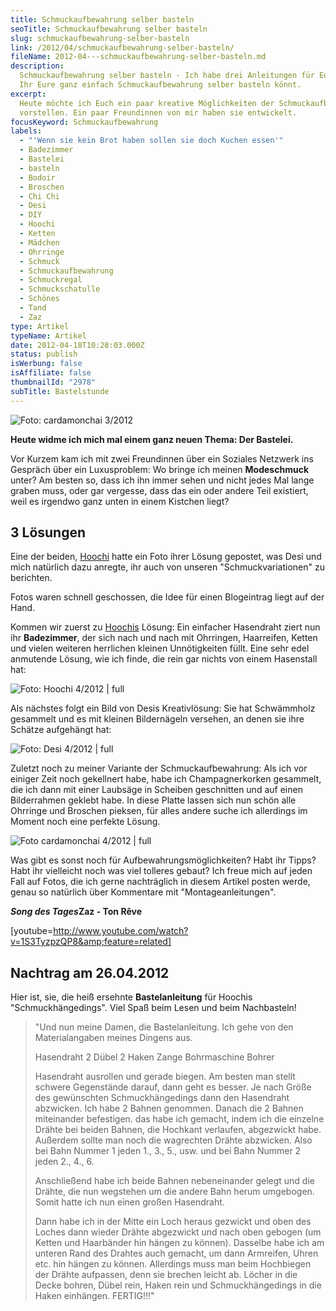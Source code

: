 ```yaml
---
title: Schmuckaufbewahrung selber basteln
seoTitle: Schmuckaufbewahrung selber basteln
slug: schmuckaufbewahrung-selber-basteln
link: /2012/04/schmuckaufbewahrung-selber-basteln/
fileName: 2012-04---schmuckaufbewahrung-selber-basteln.md
description:
  Schmuckaufbewahrung selber basteln - Ich habe drei Anleitungen für Euch, wie
  Ihr Eure ganz einfach Schmuckaufbewahrung selber basteln könnt.
excerpt:
  Heute möchte ich Euch ein paar kreative Möglichkeiten der Schmuckaufbewahrung
  vorstellen. Ein paar Freundinnen von mir haben sie entwickelt.
focusKeyword: Schmuckaufbewahrung
labels:
  - "'Wenn sie kein Brot haben sollen sie doch Kuchen essen'"
  - Badezimmer
  - Bastelei
  - basteln
  - Bodoir
  - Broschen
  - Chi Chi
  - Desi
  - DIY
  - Hoochi
  - Ketten
  - Mädchen
  - Ohrringe
  - Schmuck
  - Schmuckaufbewahrung
  - Schmuckregal
  - Schmuckschatulle
  - Schönes
  - Tand
  - Zaz
type: Artikel
typeName: Artikel
date: 2012-04-18T10:28:03.000Z
status: publish
isWerbung: false
isAffiliate: false
thumbnailId: "2978"
subTitle: Bastelstunde
---
```


![Foto: cardamonchai 3/2012](https://cardamonchai.files.wordpress.com/2012/04/img_8927.jpeg "Schmuckaufbewahrung selber basteln")

<strong>Heute widme ich mich mal einem ganz neuen Thema: Der Bastelei.</strong>

Vor Kurzem kam ich mit zwei Freundinnen über ein Soziales Netzwerk ins Gespräch
über ein Luxusproblem: Wo bringe ich meinen <strong>Modeschmuck</strong> unter?
Am besten so, dass ich ihn immer sehen und nicht jedes Mal lange graben muss,
oder gar vergesse, dass das ein oder andere Teil existiert, weil es irgendwo
ganz unten in einem Kistchen liegt?

## 3 Lösungen

Eine der beiden, <a href="https://hoochi1107.wordpress.com/">Hoochi</a> hatte
ein Foto ihrer Lösung gepostet, was Desi und mich natürlich dazu anregte, ihr
auch von unseren "Schmuckvariationen" zu berichten.

Fotos waren schnell geschossen, die Idee für einen Blogeintrag liegt auf der
Hand.

Kommen wir zuerst zu <a href="https://hoochi1107.wordpress.com/">Hoochis</a>
Lösung: Ein einfacher Hasendraht ziert nun ihr <strong>Badezimmer</strong>, der
sich nach und nach mit Ohrringen, Haarreifen, Ketten und vielen weiteren
herrlichen kleinen Unnötigkeiten füllt. Eine sehr edel anmutende Lösung, wie ich
finde, die rein gar nichts von einem Hasenstall hat:

![Foto: Hoochi 4/2012 | full](https://cardamonchai.files.wordpress.com/2012/04/sandras-schmuck2.jpg "Foto: Hoochi 4/2012")

Als nächstes folgt ein Bild von Desis Kreativlösung: Sie hat Schwämmholz
gesammelt und es mit kleinen Bildernägeln versehen, an denen sie ihre Schätze
aufgehängt hat:

![Foto: Desi 4/2012 | full](https://cardamonchai.files.wordpress.com/2012/04/desis-schmuck1.jpg "Foto: Desi 4/2012")

Zuletzt noch zu meiner Variante der Schmuckaufbewahrung: Als ich vor einiger
Zeit noch gekellnert habe, habe ich Champagnerkorken gesammelt, die ich dann mit
einer Laubsäge in Scheiben geschnitten und auf einen Bilderrahmen geklebt habe.
In diese Platte lassen sich nun schön alle Ohrringe und Broschen pieksen, für
alles andere suche ich allerdings im Moment noch eine perfekte Lösung.

![Foto cardamonchai 4/2012 | full](https://cardamonchai.files.wordpress.com/2012/04/img_9236.jpg "Foto cardamonchai 4/2012")

Was gibt es sonst noch für Aufbewahrungsmöglichkeiten? Habt ihr Tipps? Habt ihr
vielleicht noch was viel tolleres gebaut? Ich freue mich auf jeden Fall auf
Fotos, die ich gerne nachträglich in diesem Artikel posten werde, genau so
natürlich über Kommentare mit "Montageanleitungen".

<em><strong>Song des Tages</strong></em><strong>Zaz - Ton Rêve</strong>

[youtube=http://www.youtube.com/watch?v=1S3TyzpzQP8&amp;feature=related]

## Nachtrag am 26.04.2012

Hier ist, sie, die heiß ersehnte <strong>Bastelanleitung</strong> für Hoochis
"Schmuckhängedings". Viel Spaß beim Lesen und beim Nachbasteln!

<blockquote>"Und nun meine Damen, die Bastelanleitung. Ich gehe von den Materialangaben meines Dingens aus.

Hasendraht 2 Dübel 2 Haken Zange Bohrmaschine Bohrer

Hasendraht ausrollen und gerade biegen. Am besten man stellt schwere Gegenstände
darauf, dann geht es besser. Je nach Größe des gewünschten Schmuckhängedings
dann den Hasendraht abzwicken. Ich habe 2 Bahnen genommen. Danach die 2 Bahnen
miteinander befestigen. das habe ich gemacht, indem ich die einzelne Drähte bei
beiden Bahnen, die Hochkant verlaufen, abgezwickt habe. Außerdem sollte man noch
die wagrechten Drähte abzwicken. Also bei Bahn Nummer 1 jeden 1., 3., 5., usw.
und bei Bahn Nummer 2 jeden 2., 4., 6.

Anschließend habe ich beide Bahnen nebeneinander gelegt und die Drähte, die nun
wegstehen um die andere Bahn herum umgebogen. Somit hatte ich nun einen großen
Hasendraht.

Dann habe ich in der Mitte ein Loch heraus gezwickt und oben des Loches dann
wieder Drähte abgezwickt und nach oben gebogen (um Ketten und Haarbänder hin
hängen zu können). Dasselbe habe ich am unteren Rand des Drahtes auch gemacht,
um dann Armreifen, Uhren etc. hin hängen zu können. Allerdings muss man beim
Hochbiegen der Drähte aufpassen, denn sie brechen leicht ab. Löcher in die Decke
bohren, Dübel rein, Haken rein und Schmuckhängedings in die Haken einhängen.
FERTIG!!!"</blockquote>
